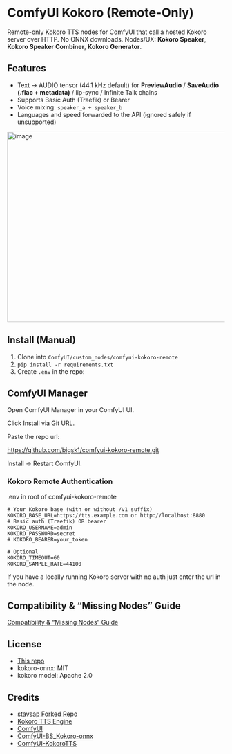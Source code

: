 # ComfyUI Kokoro (Remote-Only)

Remote-only Kokoro TTS nodes for ComfyUI that call a hosted Kokoro server over HTTP.
No ONNX downloads. Nodes/UX: **Kokoro Speaker**, **Kokoro Speaker Combiner**, **Kokoro Generator**.

## Features
- Text → AUDIO tensor (44.1 kHz default) for **PreviewAudio** / **SaveAudio (.flac + metadata)** / lip-sync / Infinite Talk chains
- Supports Basic Auth (Traefik) or Bearer
- Voice mixing: `speaker_a + speaker_b`
- Languages and speed forwarded to the API (ignored safely if unsupported)

<img width="950" height="440" alt="image" src="https://github.com/user-attachments/assets/162da51a-5775-4a24-ab94-54082b6b27d6" />


## Install (Manual)
1. Clone into `ComfyUI/custom_nodes/comfyui-kokoro-remote`
2. `pip install -r requirements.txt`
3. Create `.env` in the repo:


## ComfyUI Manager

Open ComfyUI Manager in your ComfyUI UI.

Click Install via Git URL.

Paste the repo url:

https://github.com/bigsk1/comfyui-kokoro-remote.git


Install → Restart ComfyUI.

### Kokoro Remote Authentication

.env in root of comfyui-kokoro-remote

 ```env
# Your Kokoro base (with or without /v1 suffix)
KOKORO_BASE_URL=https://tts.example.com or http://localhost:8880
# Basic auth (Traefik) OR bearer
KOKORO_USERNAME=admin
KOKORO_PASSWORD=secret
# KOKORO_BEARER=your_token

# Optional
KOKORO_TIMEOUT=60
KOKORO_SAMPLE_RATE=44100
```

If you have a locally running Kokoro server with no auth just enter the url in the node.

## Compatibility & “Missing Nodes” Guide

[Compatibility & “Missing Nodes” Guide](COMPATIBILITY.md)
    
## License

- [This repo](LICENSE)
- kokoro-onnx: MIT
- kokoro model: Apache 2.0

## Credits

- [stavsap Forked Repo](https://github.com/stavsap/comfyui-kokoro)
- [Kokoro TTS Engine](https://huggingface.co/hexgrad/Kokoro-82M)
- [ComfyUI](https://github.com/comfyanonymous/ComfyUI)
- [ComfyUI-BS_Kokoro-onnx](https://github.com/Burgstall-labs/ComfyUI-BS_Kokoro-onnx)
- [ComfyUI-KokoroTTS](https://github.com/benjiyaya/ComfyUI-KokoroTTS)
